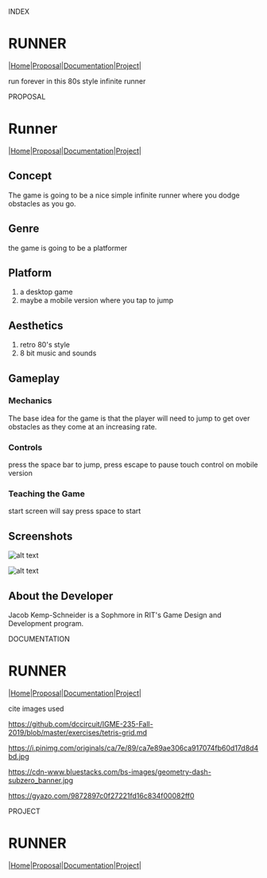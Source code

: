 INDEX

# RUNNER
|[Home](../index.html)|[Proposal](/proposal.html)|[Documentation](/documentation.html)|[Project](/project.html)|

run forever in this 80s style infinite runner


PROPOSAL

# Runner
|[Home](../index.html)|[Proposal](/proposal.html)|[Documentation](/documentation.html)|[Project](/project.html)|

## Concept
The game is going to be a nice simple infinite runner where you dodge obstacles as you go.

## Genre
the game is going to be a platformer

## Platform
1. a desktop game
2. maybe a mobile version where you tap to jump

## Aesthetics
1. retro 80's style
2. 8 bit music and sounds

## Gameplay
### Mechanics
The base idea for the game is that the player will need to jump to get over obstacles as they come at an increasing rate.
### Controls
press the space bar to jump, press escape to pause
touch control on mobile version
### Teaching the Game
start screen will say press space to start

## Screenshots

![alt text](https://cdn-www.bluestacks.com/bs-images/geometry-dash-subzero_banner.jpg "Similar Game")

![alt text](https://gyazo.com/9872897c0f27221fd16c834f00082ff0 "Colro Pallete")

## About the Developer
Jacob Kemp-Schneider is a Sophmore in RIT's Game Design and Development program.


DOCUMENTATION
# RUNNER
|[Home](../index.html)|[Proposal](/proposal.html)|[Documentation](/documentation.html)|[Project](/project.html)|

cite images used


https://github.com/dccircuit/IGME-235-Fall-2019/blob/master/exercises/tetris-grid.md

https://i.pinimg.com/originals/ca/7e/89/ca7e89ae306ca917074fb60d17d8d4bd.jpg

https://cdn-www.bluestacks.com/bs-images/geometry-dash-subzero_banner.jpg

https://gyazo.com/9872897c0f27221fd16c834f00082ff0


PROJECT
# RUNNER
|[Home](../index.html)|[Proposal](/proposal.html)|[Documentation](/documentation.html)|[Project](/project.html)|

